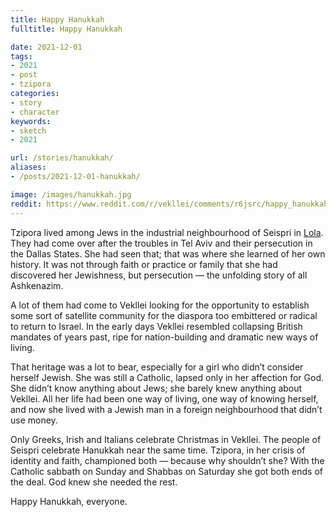 ```yaml
---
title: Happy Hanukkah
fulltitle: Happy Hanukkah

date: 2021-12-01
tags:
- 2021
- post
- tzipora
categories:
- story
- character
keywords:
- sketch
- 2021

url: /stories/hanukkah/
aliases:
- /posts/2021-12-01-hanukkah/

image: /images/hanukkah.jpg
reddit: https://www.reddit.com/r/vekllei/comments/r6jsrc/happy_hanukkah/
---
```


Tzipora lived among Jews in the industrial neighbourhood of Seispri in [Lola](/utopia/landscape/boroughs/lola/). They had come over after the troubles in Tel Aviv and their persecution in the Dallas States. She had seen that; that was where she learned of her own history. It was not through faith or practice or family that she had discovered her Jewishness, but persecution — the unfolding story of all Ashkenazim.

A lot of them had come to Vekllei looking for the opportunity to establish some sort of satellite community for the diaspora too embittered or radical to return to Israel. In the early days Vekllei resembled collapsing British mandates of years past, ripe for nation-building and dramatic new ways of living.

That heritage was a lot to bear, especially for a girl who didn’t consider herself Jewish. She was still a Catholic, lapsed only in her affection for God. She didn’t know anything about Jews; she barely knew anything about Vekllei. All her life had been one way of living, one way of knowing herself, and now she lived with a Jewish man in a foreign neighbourhood that didn’t use money.

Only Greeks, Irish and Italians celebrate Christmas in Vekllei. The people of Seispri celebrate Hanukkah near the same time. Tzipora, in her crisis of identity and faith, championed both — because why shouldn’t she? With the Catholic sabbath on Sunday and Shabbas on Saturday she got both ends of the deal. God knew she needed the rest.

Happy Hanukkah, everyone.

